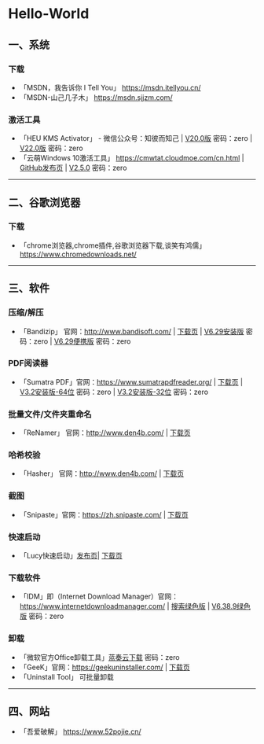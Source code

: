 # Hello-World
## 一、系统
### 下载
* 「MSDN，我告诉你 I Tell You」 https://msdn.itellyou.cn/
* 「MSDN-山己几子木」 https://msdn.sjjzm.com/     
### 激活工具
* 「HEU KMS Activator」 - 微信公众号：知彼而知己 | [V20.0版](https://wws.lanzous.com/i57WUl9drlg) 密码：zero | [V22.0版](https://wws.lanzous.com/iVahll9d5ib) 密码：zero
* 「云萌Windows 10激活工具」 https://cmwtat.cloudmoe.com/cn.html | [GitHub发布页](https://github.com/TGSAN/CMWTAT_Digital_Edition/releases) | [V2.5.0](https://wws.lanzous.com/ig1Yzl9j1xi) 密码：zero
---
## 二、谷歌浏览器
### 下载
* 「chrome浏览器,chrome插件,谷歌浏览器下载,谈笑有鸿儒」 https://www.chromedownloads.net/
---
## 三、软件
### 压缩/解压
* 「Bandizip」 官网：http://www.bandisoft.com/ | [下载页](http://www.bandisoft.com/bandizip/old/6/) | [V6.29安装版](https://wws.lanzous.com/i1USFl9f0qb) 密码：zero | [V6.29便携版](https://wws.lanzous.com/ir0TAl9ezze) 密码：zero
### PDF阅读器
* 「Sumatra PDF」官网：https://www.sumatrapdfreader.org/ | [下载页](https://www.sumatrapdfreader.org/download-free-pdf-viewer.html) | [V3.2安装版-64位](https://wws.lanzous.com/iS61Xm06etg) 密码：zero | [V3.2安装版-32位](https://wws.lanzous.com/iXgoKm06eyb) 密码：zero
### 批量文件/文件夹重命名
* 「ReNamer」 官网：http://www.den4b.com/ | [下载页](http://www.den4b.com/products/renamer)
### 哈希校验
* 「Hasher」 官网：http://www.den4b.com/ | [下载页](http://www.den4b.com/products/hasher)
### 截图
* 「Snipaste」官网：https://zh.snipaste.com/ | [下载页](https://zh.snipaste.com/download.html)
### 快速启动
* 「Lucy快速启动」[发布页](https://www.52pojie.cn/thread-1149304-1-1.html)| [下载页](https://lucy.lanzous.com/b015ebrti)
### 下载软件
* 「IDM」即（Internet Download Manager）官网：https://www.internetdownloadmanager.com/ | [搜索绿色版](http://zhannei.baidu.com/cse/site?q=IDM+%E7%BB%BF%E8%89%B2%E7%89%88&click=1&cc=52pojie.cn&s=&nsid=) | [V6.38.9绿色版](https://wws.lanzous.com/i27SBl9eijg) 密码：zero
### 卸载
* 「微软官方Office卸载工具」[蓝奏云下载](https://wws.lanzous.com/iL9ePl9dguj) 密码：zero
* 「GeeK」官网：https://geekuninstaller.com/ | [下载页](https://geekuninstaller.com/download)
* 「Uninstall Tool」 可批量卸载
---
## 四、网站
* 「吾爱破解」 https://www.52pojie.cn/

